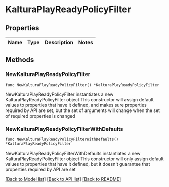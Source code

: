 # KalturaPlayReadyPolicyFilter

## Properties

Name | Type | Description | Notes
------------ | ------------- | ------------- | -------------

## Methods

### NewKalturaPlayReadyPolicyFilter

`func NewKalturaPlayReadyPolicyFilter() *KalturaPlayReadyPolicyFilter`

NewKalturaPlayReadyPolicyFilter instantiates a new KalturaPlayReadyPolicyFilter object
This constructor will assign default values to properties that have it defined,
and makes sure properties required by API are set, but the set of arguments
will change when the set of required properties is changed

### NewKalturaPlayReadyPolicyFilterWithDefaults

`func NewKalturaPlayReadyPolicyFilterWithDefaults() *KalturaPlayReadyPolicyFilter`

NewKalturaPlayReadyPolicyFilterWithDefaults instantiates a new KalturaPlayReadyPolicyFilter object
This constructor will only assign default values to properties that have it defined,
but it doesn't guarantee that properties required by API are set


[[Back to Model list]](../README.md#documentation-for-models) [[Back to API list]](../README.md#documentation-for-api-endpoints) [[Back to README]](../README.md)


